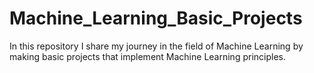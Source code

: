 # Machine_Learning_Basic_Projects
In this repository I share my journey in the field of Machine Learning by making basic projects that implement Machine Learning principles.
